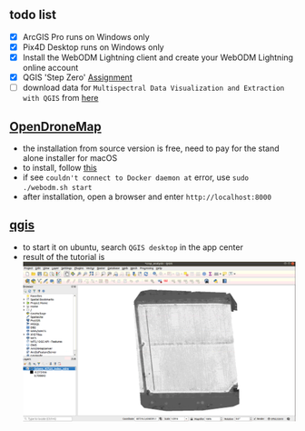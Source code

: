 ## todo list

- [x] ArcGIS Pro runs on Windows only
- [x] Pix4D Desktop runs on Windows only
- [x] Install the WebODM Lightning client and create your WebODM Lightning online account
- [x] QGIS 'Step Zero' [Assignment](https://github.com/dronecamp/exercises/blob/master/qgis_step_zero.md)
- [ ] download data for `Multispectral Data Visualization and Extraction with QGIS` from [here](https://dronecamp.github.io/2020/2020-06-24.html#multispectral-data-visualization-and-extraction-with-qgis)

## [OpenDroneMap](https://www.opendronemap.org/docs/)

- the installation from source version is free, need to pay for the stand alone installer for macOS  
- to install, follow [this](https://docs.opendronemap.org/installation.html#linux)
- if see `couldn't connect to Docker daemon at` error, use `sudo ./webodm.sh start`
- after installation, open a browser and enter `http://localhost:8000`

## [qgis](https://qgis.org/en/site/forusers/alldownloads.html)

- to start it on ubuntu, search `QGIS desktop` in the app center
- result of the tutorial is
![](assets/5ad3a3cb.png)
